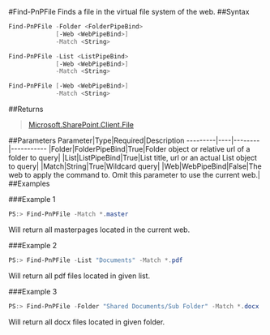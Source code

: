 #Find-PnPFile
Finds a file in the virtual file system of the web.
##Syntax
```powershell
Find-PnPFile -Folder <FolderPipeBind>
             [-Web <WebPipeBind>]
             -Match <String>
```


```powershell
Find-PnPFile -List <ListPipeBind>
             [-Web <WebPipeBind>]
             -Match <String>
```


```powershell
Find-PnPFile [-Web <WebPipeBind>]
             -Match <String>
```


##Returns
>[Microsoft.SharePoint.Client.File](https://msdn.microsoft.com/en-us/library/microsoft.sharepoint.client.file.aspx)

##Parameters
Parameter|Type|Required|Description
---------|----|--------|-----------
|Folder|FolderPipeBind|True|Folder object or relative url of a folder to query|
|List|ListPipeBind|True|List title, url or an actual List object to query|
|Match|String|True|Wildcard query|
|Web|WebPipeBind|False|The web to apply the command to. Omit this parameter to use the current web.|
##Examples

###Example 1
```powershell
PS:> Find-PnPFile -Match *.master
```
Will return all masterpages located in the current web.

###Example 2
```powershell
PS:> Find-PnPFile -List "Documents" -Match *.pdf
```
Will return all pdf files located in given list.

###Example 3
```powershell
PS:> Find-PnPFile -Folder "Shared Documents/Sub Folder" -Match *.docx
```
Will return all docx files located in given folder.
